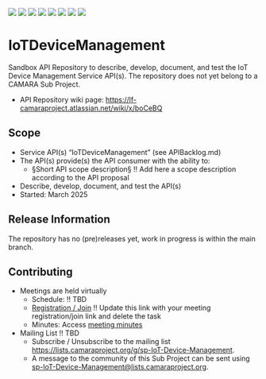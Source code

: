 <a href="https://github.com/camaraproject/IoTDeviceManagement/commits/" title="Last Commit"><img src="https://img.shields.io/github/last-commit/camaraproject/IoTDeviceManagement?style=plastic"></a>
<a href="https://github.com/camaraproject/IoTDeviceManagement/issues" title="Open Issues"><img src="https://img.shields.io/github/issues/camaraproject/IoTDeviceManagement?style=plastic"></a>
<a href="https://github.com/camaraproject/IoTDeviceManagement/pulls" title="Open Pull Requests"><img src="https://img.shields.io/github/issues-pr/camaraproject/IoTDeviceManagement?style=plastic"></a>
<a href="https://github.com/camaraproject/IoTDeviceManagement/graphs/contributors" title="Contributors"><img src="https://img.shields.io/github/contributors/camaraproject/IoTDeviceManagement?style=plastic"></a>
<a href="https://github.com/camaraproject/IoTDeviceManagement" title="Repo Size"><img src="https://img.shields.io/github/repo-size/camaraproject/IoTDeviceManagement?style=plastic"></a>
<a href="https://github.com/camaraproject/IoTDeviceManagement/blob/main/LICENSE" title="License"><img src="https://img.shields.io/badge/License-Apache%202.0-green.svg?style=plastic"></a>
<a href="https://github.com/camaraproject/IoTDeviceManagement/releases/latest" title="Latest Release"><img src="https://img.shields.io/github/release/camaraproject/IoTDeviceManagement?style=plastic"></a>
<a href="https://github.com/camaraproject/Governance/blob/main/ProjectStructureAndRoles.md" title="Sandbox API Repository"><img src="https://img.shields.io/badge/Sandbox%20API%20Repository-yellow?style=plastic"></a>

# IoTDeviceManagement

Sandbox API Repository to describe, develop, document, and test the IoT Device Management Service API(s). The repository does not yet belong to a CAMARA Sub Project.

* API Repository wiki page: https://lf-camaraproject.atlassian.net/wiki/x/boCeBQ

## Scope

* Service API(s) “IoTDeviceManagement” (see APIBacklog.md) 
* The API(s) provide(s) the API consumer with the ability to:  
  * §Short API scope description§ !! Add here a scope description according to the API proposal
* Describe, develop, document, and test the API(s)
* Started: March 2025
<!-- * Incubating stage since: §incubation date$ -->

## Release Information

The repository has no (pre)releases yet, work in progress is within the main branch.
<!-- Optional: an explicit listing of the latest (pre-)release with additional information, e.g. links to the API definitions -->
<!-- In addition use/uncomment one or multiple the following alternative options when becoming applicable -->
<!-- Pre-releases of this sub project are available in https://github.com/camaraproject/IoTDeviceManagement/releases -->
<!-- The latest public release is available here: https://github.com/camaraproject/IoTDeviceManagement/releases/latest -->
<!-- For changes see [CHANGELOG.md](https://github.com/camaraproject/IoTDeviceManagement/blob/main/CHANGELOG.md) -->

## Contributing

* Meetings are held virtually
  * Schedule: !! TBD
  * [Registration / Join](https://zoom-lfx.platform.linuxfoundation.org/meetings/telcoapi) !! Update this link with your meeting registration/join link and delete the task
  * Minutes: Access [meeting minutes](https://lf-camaraproject.atlassian.net/wiki/x/p4CgBQ)
* Mailing List !! TBD
  * Subscribe / Unsubscribe to the mailing list <https://lists.camaraproject.org/g/sp-IoT-Device-Management>.
  * A message to the community of this Sub Project can be sent using <sp-IoT-Device-Management@lists.camaraproject.org>.
